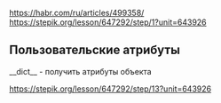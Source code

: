 
https://habr.com/ru/articles/499358/
https://stepik.org/lesson/647292/step/1?unit=643926
## Пользовательские атрибуты

\_\_dict__ - получить атрибуты объекта 

https://stepik.org/lesson/647292/step/13?unit=643926
